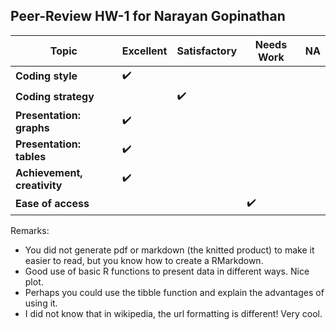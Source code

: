 Peer-Review HW-1 for Narayan Gopinathan
----------------------------------------------------
Topic                       | Excellent | Satisfactory | Needs Work | NA
----------------------------|-----|-----|-----|-----|
**Coding style**            | :heavy_check_mark: |  |  |	|
**Coding strategy**         |  | :heavy_check_mark: |  |	|
**Presentation: graphs**    |  :heavy_check_mark:||  |  |	|
**Presentation: tables**    |  :heavy_check_mark: |  |  |	|
**Achievement, creativity** |  :heavy_check_mark:|  |  |	|
**Ease of access**          |  |  | :heavy_check_mark: |	|

Remarks:

- You did not generate pdf or markdown (the knitted product) to make it easier to read, but you know how to create a RMarkdown. 
- Good use of basic R functions to present data in different ways. Nice plot. 
- Perhaps you could use the tibble function and explain the advantages of using it. 
- I did not know that in wikipedia, the url formatting is different! Very cool. 